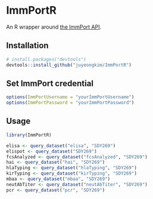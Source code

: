 ImmPortR
================

<!-- README.md is generated from README.Rmd. Please edit that file -->
An R wrapper around [the ImmPort API](http://docs.immport.org/#API/DataQueryAPI/dataqueryapi/).

Installation
------------

``` r
# install.packages("devtools")
devtools::install_github("juyeongkim/ImmPortR")
```

Set ImmPort credential
----------------------

``` r
options(ImmPortUsername = "yourImmPortUsername")
options(ImmPortPassword = "yourImmPortPassword")
```

Usage
-----

``` r
library(ImmPortR)

elisa <- query_dataset("elisa", "SDY269")
elispot <- query_dataset("SDY269")
fcsAnalyzed <- query_dataset("fcsAnalyzed", "SDY269")
hai <- query_dataset("hai", "SDY269")
hlaTyping <- query_dataset("hlaTyping", "SDY269")
kirTyping <- query_dataset("kirTyping", "SDY269")
mbaa <- query_dataset("mbaa", "SDY269")
neutAbTiter <- query_dataset("neutAbTiter", "SDY269")
pcr <- query_dataset("pcr", "SDY269")
```
